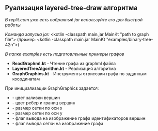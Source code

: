 ## Руализация layered-tree-draw алгоритма

*В replit.com уже есть собранный jar используйте его для быстрой работы*

*Команда запуска jar:* <kotlin -classpath main.jar MainKt "path to graph file"> (*пример:* <kotlin -classpath main.jar MainKt "examples/binary-tree-42n">)

*В папке examples есть подготовленные примеры графов*

- **ReadGraphml.kt** - Чтение графа из graphml файла
- **LayeredTreeAlgorithm.kt** - Реализация алгоритма
- **GraphGraphics.kt** - Инструменты отрисовки графа по заданным координатам

При инициализации GraphGraphics задается:
- <fillColor> - цвет заливки вершин
- <borderColor> - цвет ребер и границ вершин
- <xPadding> - размер сетки по оси x
- <xPadding> - размер сетки по оси y
- <nodeTitle> - флаг вывода на изображение графа идентификаторов вершин
- <grid> - флаг вывода сетки на изображение графа
